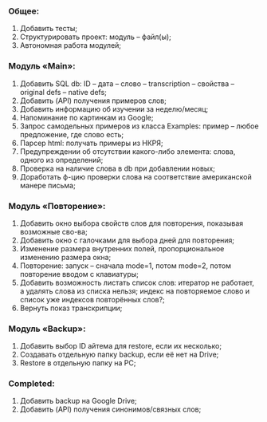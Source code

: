 ### Общее:
1. Добавить тесты;
2. Структурировать проект: модуль – файл(ы); 
3. Автономная работа модулей;

### Модуль «Main»:
1. Добавить SQL db: ID – дата – слово – transcription – свойства – original defs – native defs;
2. Добавить (API) получения примеров слов; 
3. Добавить информацию об изучении за неделю/месяц;
4. Напоминание по картинкам из Google;
5. Запрос самодельных примеров из класса Examples: пример – любое предложение, где слово есть;
6. Парсер html: получать примеры из НКРЯ;
7. Предупреждении об отсутствии какого-либо элемента: слова, одного из определений; 
8. Проверка на наличие слова в db при добавлении новых;
9. Доработать ф-цию проверки слова на соответствие американской манере письма;

### Модуль «Повторение»:
1. Добавить окно выбора свойств слов для повторения, показывая возможные сво-ва;
2. Добавить окно с галочками для выбора дней для повторения;
3. Изменение размера внутренних полей, пропорциональное изменению размера окна;
4. Повторение: запуск – сначала mode=1, потом mode=2, потом повторение вводом с клавиатуры;
5. Добавить возможность листать список слов: итератор не работает, а удалять 
слова из списка нельзя; индекс на повторяемое слово и список уже индексов повторённых слов?;
6. Вернуть показ транскрипции;


### Модуль «Backup»:
1. Добавить выбор ID айтема для restore, если их несколько;
2. Создавать отдельную папку backup, если её нет на Drive;
3. Restore в отдельную папку на PC;


### Completed:
1. Добавить backup на Google Drive;
2. Добавить (API) получения синонимов/связных слов;
